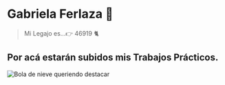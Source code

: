 # Gabriela Ferlaza :star2:
>Mi Legajo es...:point_right: 46919  :cat2:
>
## Por acá estarán subidos mis Trabajos Prácticos. 
![Bola de nieve queriendo destacar](https://encrypted-tbn0.gstatic.com/images?q=tbn:ANd9GcQJn8nNLo29jVwFIfyXSDkDurBFk7sdPNjNxw&usqp=CAU)
